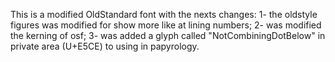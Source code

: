This is a modified OldStandard font with the nexts changes: 1- the oldstyle figures was modified for show more like at lining numbers; 2- was modified the kerning of osf; 3- was added a glyph called "NotCombiningDotBelow" in private area (U+E5CE) to using in papyrology.
